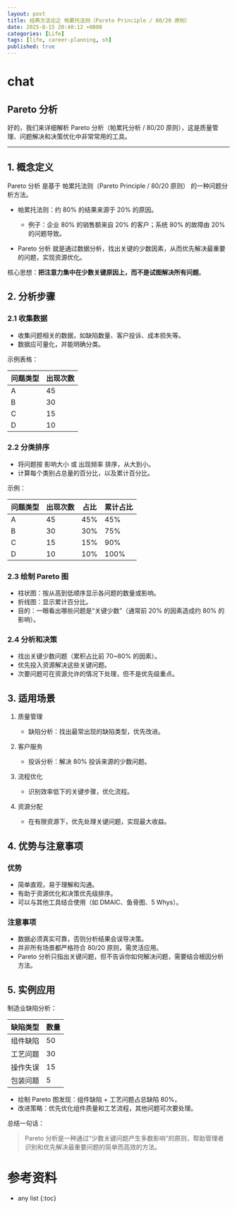 ```yaml
---
layout: post
title: 经典方法论之 帕累托法则（Pareto Principle / 80/20 原则）
date: 2025-8-15 20:40:12 +0800
categories: [Life]
tags: [life, career-planning, sh]
published: true
---
```


# chat

## Pareto 分析

好的，我们来详细解析 Pareto 分析（帕累托分析 / 80/20 原则），这是质量管理、问题解决和决策优化中非常常用的工具。

---

## 1. 概念定义

Pareto 分析 是基于 帕累托法则（Pareto Principle / 80/20 原则） 的一种问题分析方法。

* 帕累托法则：约 80% 的结果来源于 20% 的原因。

  * 例子：企业 80% 的销售额来自 20% 的客户；系统 80% 的故障由 20% 的问题导致。
* Pareto 分析 就是通过数据分析，找出关键的少数因素，从而优先解决最重要的问题，实现资源优化。

核心思想：**把注意力集中在少数关键原因上，而不是试图解决所有问题**。

## 2. 分析步骤

### 2.1 收集数据

* 收集问题相关的数据，如缺陷数量、客户投诉、成本损失等。
* 数据应可量化，并能明确分类。

示例表格：

| 问题类型 | 出现次数 |
| ---- | ---- |
| A    | 45   |
| B    | 30   |
| C    | 15   |
| D    | 10   |

### 2.2 分类排序

* 将问题按 影响大小 或 出现频率 排序，从大到小。
* 计算每个类别占总量的百分比，以及累计百分比。

示例：

| 问题类型 | 出现次数 | 占比  | 累计占比 |
| ---- | ---- | --- | ---- |
| A    | 45   | 45% | 45%  |
| B    | 30   | 30% | 75%  |
| C    | 15   | 15% | 90%  |
| D    | 10   | 10% | 100% |

### 2.3 绘制 Pareto 图

* 柱状图：按从高到低顺序显示各问题的数量或影响。
* 折线图：显示累计百分比。
* 目的：一眼看出哪些问题是“关键少数”（通常前 20% 的因素造成约 80% 的影响）。

### 2.4 分析和决策

* 找出关键少数问题（累积占比前 70\~80% 的因素）。
* 优先投入资源解决这些关键问题。
* 次要问题可在资源允许的情况下处理，但不是优先级重点。

## 3. 适用场景

1. 质量管理

   * 缺陷分析：找出最常出现的缺陷类型，优先改进。
2. 客户服务

   * 投诉分析：解决 80% 投诉来源的少数问题。
3. 流程优化

   * 识别效率低下的关键步骤，优化流程。
4. 资源分配

   * 在有限资源下，优先处理关键问题，实现最大收益。

## 4. 优势与注意事项

### 优势

* 简单直观，易于理解和沟通。
* 有助于资源优化和决策优先级排序。
* 可以与其他工具结合使用（如 DMAIC、鱼骨图、5 Whys）。

### 注意事项

* 数据必须真实可靠，否则分析结果会误导决策。
* 并非所有场景都严格符合 80/20 原则，需灵活应用。
* Pareto 分析只指出关键问题，但不告诉你如何解决问题，需要结合根因分析方法。

## 5. 实例应用

制造业缺陷分析：

| 缺陷类型 | 数量 |
| ---- | -- |
| 组件缺陷 | 50 |
| 工艺问题 | 30 |
| 操作失误 | 15 |
| 包装问题 | 5  |

* 绘制 Pareto 图发现：组件缺陷 + 工艺问题占总缺陷 80%，
* 改进策略：优先优化组件质量和工艺流程，其他问题可次要处理。

总结一句话：

> Pareto 分析是一种通过“少数关键问题产生多数影响”的原则，帮助管理者识别和优先解决最重要问题的简单而高效的方法。

# 参考资料

* any list
{:toc}